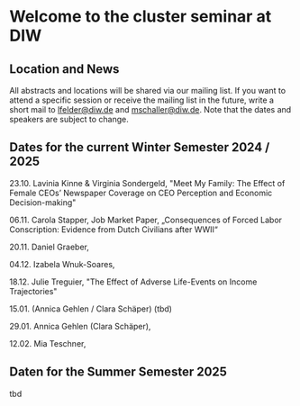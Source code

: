 # Welcome to the cluster seminar at DIW

## Location and News
All abstracts and locations will be shared via our mailing list. If you want to attend a specific session or receive the mailing list in the future, write a short mail to lfelder@diw.de and mschaller@diw.de. Note that the dates and speakers are subject to change. 

## Dates for the current Winter Semester 2024 / 2025
23.10. Lavinia Kinne & Virginia Sondergeld, "Meet My Family: The Effect of Female CEOs’ Newspaper Coverage on CEO Perception and Economic Decision-making"

06.11. Carola Stapper, Job Market Paper, „Consequences of Forced Labor Conscription: Evidence from Dutch Civilians after WWII“

20.11. Daniel Graeber,

04.12. Izabela Wnuk-Soares,

18.12. Julie Treguier, "The Effect of Adverse Life-Events on Income Trajectories"

15.01. (Annica Gehlen / Clara Schäper) (tbd)

29.01. Annica Gehlen (Clara Schäper),

12.02. Mia Teschner,

## Daten for the Summer Semester 2025
tbd
